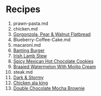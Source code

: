 # Recipes 

1. prawn-pasta.md 
2. chicken.md
3. [Gorgonzola, Pear & Walnut Flatbread](gorgonzola.md)
4. Blueberry-Coffee-Cake.md
5. macaroni.md
6. [Banting Burger](BantingBurger.md)
7. [Irish Lamb Stew](irish-lamb-stew.md)
8. [Spicy Mexican Hot Chocolate Cookies](Spicy-Mexican-Hot-Chocolate-Cookies.md)
9. [Braaied Watermelon With Mojito Cream](watermelon.md)
10. steak.md
11. [Dark & Stormy](dark-and-stormy.md)
12. [Chicken ala king](chickenalaking.md)
13. [Double Chocolate Mocha Brownie](brownies.md)

